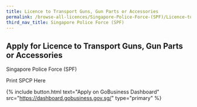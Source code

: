 ```yaml
---
title: Licence to Transport Guns, Gun Parts or Accessories
permalink: /browse-all-licences/Singapore-Police-Force-(SPF)/Licence-to-Transport-Guns--Gun-Parts-or-Accessories
third_nav_title: Singapore Police Force (SPF)
---
```


## Apply for Licence to Transport Guns, Gun Parts or Accessories

Singapore Police Force (SPF)

Print SPCP Here

{% include button.html text="Apply on GoBusiness Dashboard" src="https://dashboard.gobusiness.gov.sg/" type="primary" %}

